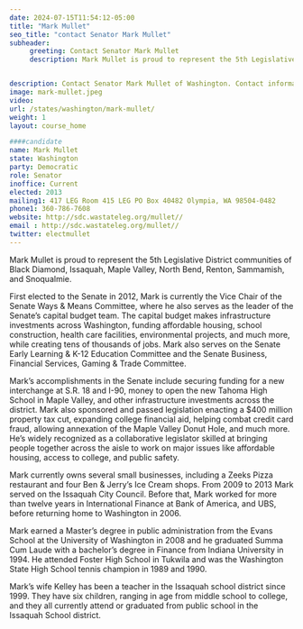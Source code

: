 ```yaml
---
date: 2024-07-15T11:54:12-05:00
title: "Mark Mullet"
seo_title: "contact Senator Mark Mullet"
subheader:
     greeting: Contact Senator Mark Mullet
     description: Mark Mullet is proud to represent the 5th Legislative District communities of Black Diamond, Issaquah, Maple Valley, North Bend, Renton, Sammamish, and Snoqualmie.


description: Contact Senator Mark Mullet of Washington. Contact information for Mark Mullet includes email address, phone number, and mailing address.
image: mark-mullet.jpeg
video:
url: /states/washington/mark-mullet/
weight: 1
layout: course_home

####candidate
name: Mark Mullet
state: Washington
party: Democratic
role: Senator
inoffice: Current
elected: 2013
mailing1: 417 LEG Room 415 LEG PO Box 40482 Olympia, WA 98504-0482 
phone1: 360-786-7608 
website: http://sdc.wastateleg.org/mullet//
email : http://sdc.wastateleg.org/mullet//
twitter: electmullet
---
```

Mark Mullet is proud to represent the 5th Legislative District communities of Black Diamond, Issaquah, Maple Valley, North Bend, Renton, Sammamish, and Snoqualmie.

First elected to the Senate in 2012, Mark is currently the Vice Chair of the Senate Ways & Means Committee, where he also serves as the leader of the Senate’s capital budget team. The capital budget makes infrastructure investments across Washington, funding affordable housing, school construction, health care facilities, environmental projects, and much more, while creating tens of thousands of jobs. Mark also serves on the Senate Early Learning & K-12 Education Committee and the Senate Business, Financial Services, Gaming & Trade Committee.

Mark’s accomplishments in the Senate include securing funding for a new interchange at S.R. 18 and I-90, money to open the new Tahoma High School in Maple Valley, and other infrastructure investments across the district. Mark also sponsored and passed legislation enacting a $400 million property tax cut, expanding college financial aid, helping combat credit card fraud, allowing annexation of the Maple Valley Donut Hole, and much more. He’s widely recognized as a collaborative legislator skilled at bringing people together across the aisle to work on major issues like affordable housing, access to college, and public safety.

Mark currently owns several small businesses, including a Zeeks Pizza restaurant and four Ben & Jerry’s Ice Cream shops. From 2009 to 2013 Mark served on the Issaquah City Council. Before that, Mark worked for more than twelve years in International Finance at Bank of America, and UBS, before returning home to Washington in 2006.

Mark earned a Master’s degree in public administration from the Evans School at the University of Washington in 2008 and he graduated Summa Cum Laude with a bachelor’s degree in Finance from Indiana University in 1994.   He attended Foster High School in Tukwila and was the Washington State High School tennis champion in 1989 and 1990.

Mark’s wife Kelley has been a teacher in the Issaquah school district since 1999.  They have six children, ranging in age from middle school to college, and they all currently attend or graduated from public school in the Issaquah School district.


